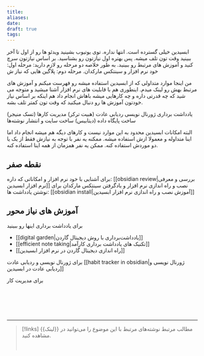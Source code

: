 ```yaml
---
title: 
aliases: 
date: 
draft: true
tags:
---
```


ابسیدین خیلی گسترده است. انتها نداره. توی یوتیوب بشینید ویدئو ها رو از اول تا آخر ببینید وقت تون تلف میشه. پس بهتره اول نیازتون رو بشناسید. بر اساس نیازتون سرچ کنید و آموزش های مرتبط رو ببینید. 
به طور خلاصه دو مرحله رو لازم دارید:
مرحله اول: خود نرم افزار و سینتکس مارکدان.
مرحله دوم: پلاگین هایی که نیاز ش

من اینجا موارد متداولی که از ابسیدین استفاده میشه رو فهرست میکنم و آموزش های مرتبط بهش رو لینک میدم. اینطوری هم با قابلیت های نرم افزار آشنا میشید و متوجه می شید که چه قدرتی داره و چه کارهایی میشه باهاش انجام داد هم اینکه بر اساس نیاز خودتون آموزش ها رو دنبال میکنید که وقت تون کمتر تلف بشه.

یادداشت برداری
ژورنال نویسی
ردیابی عادت (هبیت ترکر)
مدیریت کارها (تسک منیجر)
ساخت پایگاه داده (دیتابیس)
ساخت سایت و انتشار نوشته‌ها


البته امکانات ابسیدین محدود به این موارد نیست و کارهای دیگه هم میشه انجام داد اما اینا متداوله و معمولا ازش استفاده میشه. ممکنه یه نفر با توجه به نیازش فقط از یک یا دو موردش استفاده کنه. ممکن یه نفر همزمان از همه اینا استفاده کنه.

## نقطه صفر
برای آشنایی با خود نرم افزار و امکاناتی که داره: [[obsidian review|بررسی و معرفی نرم افزار ابسیدین]]
نصب و راه اندازی نرم افزار و یادگرفتن سینتکس مارکدان برای نوشتن یادداشت ها: [[obsidian install|آموزش نصب و راه اندازی نرم افزار ابسیدین]]

## آموزش های نیاز محور

برای یادداشت برداری اینها رو ببینید
- [[digital garden|یادداشت‌برداری با روش دیجیتال گاردن]]
- [[efficient note taking|تکنیک های یادداشت برداری کارآمد]]
- [[راه اندازی دیجیتال گاردن در نرم افزار ابسیدین]]

برای ژورنال نویسی و ردیابی عادت
[[habit tracker in obsidian|ژورنال نویسی و ردیابی عادت در ابسیدین]]

برای مدیریت کار





<br/><br/><br/><br/>

---

> [!links] مطالب مرتبط
> نوشته‌های مرتبط با این موضوع را می‌توانید در {{لینک}} مشاهده کنید.
> 
> <br/>
